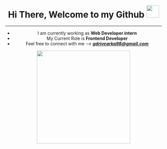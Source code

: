 
<div id="header" align="center">
  <h1> Hi There, Welcome to my Github 
    <img src="https://camo.githubusercontent.com/e8e7b06ecf583bc040eb60e44eb5b8e0ecc5421320a92929ce21522dbc34c891/68747470733a2f2f6d656469612e67697068792e636f6d2f6d656469612f6876524a434c467a6361737252346961377a2f67697068792e676966" width="40"/> 
  </h1>  
  <hr/>
</div>
<div align="center">
 <ul dir="auto">
  <li>I am currently working as <strong>Web Developer intern</strong></li>
  <li>My Current Role is <strong>Frontend Developer</strong> </li>
  <li>Feel free to connect with me -->  <em><a href="mailto:gdrivearka98@gmail.com"><strong>gdrivearka98@gmail.com</strong></a></em></li>
</ul>
</div>
<div align="center">
  <img src="https://media.giphy.com/media/WTjXuYA2y4o3UZly3W/giphy.gif" width="300"/>
</div>


